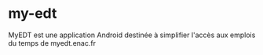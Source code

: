 # my-edt
MyEDT est une application Android destinée à simplifier l'accès aux emplois du temps de myedt.enac.fr
